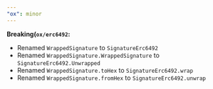 ```yaml
---
"ox": minor
---
```


**Breaking(`ox/erc6492`:** 

- Renamed `WrappedSignature` to `SignatureErc6492`
- Renamed `WrappedSignature.WrappedSignature` to `SignatureErc6492.Unwrapped`
- Renamed `WrappedSignature.toHex` to `SignatureErc6492.wrap`
- Renamed `WrappedSignature.fromHex` to `SignatureErc6492.unwrap`
